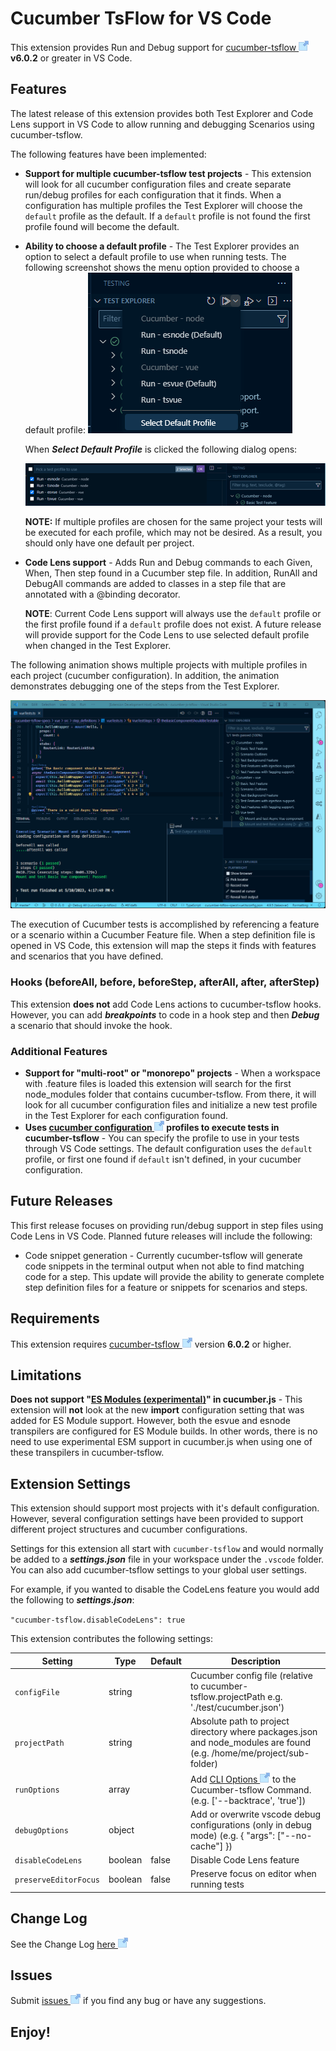 # Cucumber TsFlow for VS Code

This extension provides Run and Debug support for [cucumber-tsflow ![](images/external-link-16.png)](https://www.npmjs.com/package/@lynxwall/cucumber-tsflow) **v6.0.2** or greater in VS Code.

## Features

The latest release of this extension provides both Test Explorer and Code Lens support in VS Code to allow running and debugging Scenarios using cucumber-tsflow.

The following features have been implemented:

- **Support for multiple cucumber-tsflow test projects** - This extension will look for all cucumber configuration files and create separate run/debug profiles for each configuration that it finds. When a configuration has multiple profiles the Test Explorer will choose the `default` profile as the default. If a `default` profile is not found the first profile found will become the default. 

- **Ability to choose a default profile** - The Test Explorer provides an option to select a default profile to use when running tests. The following screenshot shows the menu option provided to choose a default profile:
  ![PickAProfile](images/SelectDefaultProfile.png)

  When ***Select Default Profile*** is clicked the following dialog opens:

  ![PickAProfile](images/PickAProfile.png)
  

  **NOTE:** If multiple profiles are chosen for the same project your tests will be executed for each profile, which may not be desired. As a result, you should only have one default per project.

- **Code Lens support** - Adds Run and Debug commands to each Given, When, Then step found in a Cucumber step file. In addition, RunAll and DebugAll commands are added to classes in a step file that are annotated with a @binding decorator.

  **NOTE**: Current Code Lens support will always use the `default` profile or the first profile found if a `default` profile does not exist. A future release will provide support for the Code Lens to use selected default profile when changed in the Test Explorer.

The following animation shows multiple projects with multiple profiles in each project (cucumber configuration). In addition, the animation demonstrates debugging one of the steps from the Test Explorer.

![Run or Debug cucumber-tsflow](images/CucumberVscode.gif)

The execution of Cucumber tests is accomplished by referencing a feature or a scenario within a Cucumber Feature file.  When a step definition file is opened in VS Code, this extension will map the steps it finds with features and scenarios that you have defined. 

### Hooks (beforeAll, before, beforeStep, afterAll, after, afterStep)

This extension **does not** add Code Lens actions to cucumber-tsflow hooks. However, you can add ***breakpoints*** to code in a hook step and then ***Debug*** a scenario that should invoke the hook.

### Additional Features

- **Support for "multi-root" or "monorepo" projects** - When  a workspace with .feature files is loaded this extension will search for the first node_modules folder that contains cucumber-tsflow. From there, it will look for all cucumber configuration files and initialize a new test profile in the Test Explorer for each configuration found.
- **Uses [cucumber configuration ![](images/external-link-16.png)](https://github.com/cucumber/cucumber-js/blob/v9.1.2/docs/configuration.md) profiles to execute tests in cucumber-tsflow** - You can specify the profile to use in your tests through VS Code settings. The default configuration uses the `default` profile, or first one found if `default` isn't defined, in your cucumber configuration.

## Future Releases

This first release focuses on providing run/debug support in step files using Code Lens in VS Code. Planned future releases will include the following:

- Code snippet generation - Currently cucumber-tsflow will generate code snippets in the terminal output when not able to find matching code for a step. This update will provide the ability to generate complete step definition files for a feature or snippets for scenarios and steps.

## Requirements

This extension requires [cucumber-tsflow ![](images/external-link-16.png)](https://www.npmjs.com/package/@lynxwall/cucumber-tsflow) version **6.0.2** or higher.

## Limitations

**Does not support "[ES Modules (experimental)](https://github.com/cucumber/cucumber-js/blob/v9.1.2/docs/esm.md)" in cucumber.js** - This extension will **not** look at the new **import** configuration setting that was added for ES Module support. However, both the esvue and esnode transpilers are configured for ES Module builds. In other words, there is no need to use experimental ESM support in cucumber.js when using one of these transpilers in cucumber-tsflow.

## Extension Settings

This extension should support most projects with it's default configuration. However, several configuration settings have been provided to support different project structures and cucumber configurations.

Settings for this extension all start with `cucumber-tsflow` and would normally be added to a ***settings.json*** file in your workspace under the `.vscode` folder. You can also add cucumber-tsflow settings to your global user settings.

For example, if you wanted to disable the CodeLens feature you would add the following to ***settings.json***:

`"cucumber-tsflow.disableCodeLens": true`

This extension contributes the following settings:

| Setting                   | Type    | Default                               | Description                                                  |
| ------------------------- | ------- | ------------------------------------- | ------------------------------------------------------------ |
| `configFile`              | string  |                                       | Cucumber config file (relative to cucumber-tsflow.projectPath e.g. './test/cucumber.json') |
| `projectPath`             | string  |                                       | Absolute path to project directory where packages.json and node_modules are found (e.g. /home/me/project/sub-folder) |
| `runOptions`              | array   |                                       | Add [CLI Options ![](images/external-link-16.png)](https://github.com/LynxWall/cucumber-js-tsflow#new-configuration-options) to the Cucumber-tsflow Command. (e.g. ['--backtrace', 'true']) |
| `debugOptions`            | object  |                                       | Add or overwrite vscode debug configurations (only in debug mode) (e.g. { \"args\": [\"--no-cache\"] }) |
| `disableCodeLens` | boolean | false | Disable Code Lens feature |
| `preserveEditorFocus`     | boolean | false                                 | Preserve focus on editor when running tests                  |

## Change Log

See the Change Log [here ![](images/external-link-16.png)](CHANGELOG.md)

## Issues

Submit [issues ![](images/external-link-16.png)](https://github.com/LynxWall/cucumber-tsflow-vscode/issues) if you find any bug or have any suggestions.

## Enjoy!
